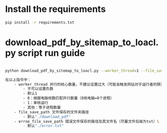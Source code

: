 # Install the requirements
```bash
pip install -r requirements.txt
```

# download_pdf_by_sitemap_to_loacl.py script run guide
```bash

python download_pdf_by_sitemap_to_loacl.py --worker_thread=1 --file_save_path="./download_pdf" --erroe_file_save_path="./error.txt"

在以上指令中：
    - worker_thread 并行的核心数量，不建议设置过大（可能会触发网站对于运行者的限流/熔断）
        - 不可以设置负数
        - 默认1
        - 0：根据电脑核数匹配并行数量（8核电脑=8个进程）
        - 1：单核运行
        - 其他：等于进程数量
    - file_save_path 文件保存的文件夹路径 
        - 默认"./download_pdf"
    - erroe_file_save_path 错误文件保存的路径及其文件名（尽量文件后缀为txt）\
        - 默认"./error.txt"
```